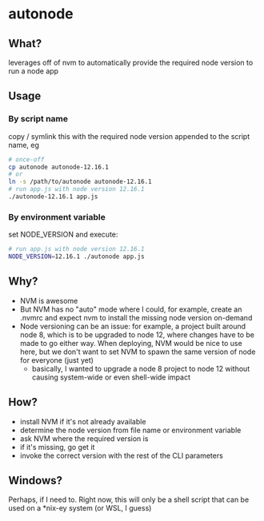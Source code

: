 # autonode

## What?
leverages off of nvm to automatically provide the required node version to run a node app

## Usage
### By script name
copy / symlink this with the required node version appended to the script name, eg
```sh
# once-off
cp autonode autonode-12.16.1
# or
ln -s /path/to/autonode autonode-12.16.1
# run app.js with node version 12.16.1
./autonode-12.16.1 app.js
```
### By environment variable
set NODE_VERSION and execute:
```sh
# run app.js with node version 12.16.1
NODE_VERSION=12.16.1 ./autonode app.js
```

## Why?
- NVM is awesome
- But NVM has no "auto" mode where I could, for example, create an .nvmrc and expect nvm to install
  the missing node version on-demand
- Node versioning can be an issue: for example, a project built around node 8, which is to be upgraded to node 12, 
  where changes have to be made to go either way. When deploying, NVM would be nice to use here, but we don't want
  to set NVM to spawn the same version of node for everyone (just yet)
  - basically, I wanted to upgrade a node 8 project to node 12 without causing system-wide or even shell-wide impact

## How?
- install NVM if it's not already available
- determine the node version from file name or environment variable
- ask NVM where the required version is
- if it's missing, go get it
- invoke the correct version with the rest of the CLI parameters

## Windows?
Perhaps, if I need to. Right now, this will only be a shell script that can be used on a *nix-ey system (or WSL, I guess)
